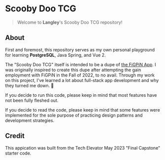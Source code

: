 # Scooby Doo TCG

> Welcome to **Langley**'s Scooby Doo TCG repository!

## About
First and foremost, this repository serves as my own personal playground for learning **PostgreSQL**, Java Spring, and Vue 2.

The "Scooby Doo TCG" itself is intended to be a dupe of [the FiGPiN App](https://figpin.com/pages/the-all-new-figpin-app).  I was originally inspired to create this dupe after attempting the gain employment with FiGPiN in the Fall of 2022, to no avail.  Through my work on this project, I've learned a lot about full-stack app development and why they turned me down. 🙂

If you decide to run this code, please keep in mind that most features have not been fully fleshed out.

If you decide to read the code, please keep in mind that some features were implemented for the sole purpose of practicing design patterns and development strategies.

## Credit
This appication was built from the Tech Elevator May 2023 "Final Capstone" starter code.